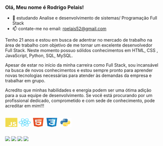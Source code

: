 ### Olá, Meu nome é Rodrigo Pelais!

- 🌱 estudando Analise e desenvolvimento de sistemas/ Programação Full Stack
- 📫 contate-me no email:  rpelais52@gmail.com

Tenho 21 anos e estou em busca de adentrar no mercado de trabalho na área de trabalho com objetivo de me tornar um excelente desenvolvedor Full Stack.
Neste momento possuo sólidos conhecimentos em HTML, CSS , JavaScript, Python, SQL, MySQL. 

Apesar de estar no início da minha carreira como Full Stack, sou incansável na busca de novos conhecimentos e estou sempre pronto para aprender novas tecnologias necessárias para atender às demandas da empresa e trabalhar em grupo.

Acredito que minhas habilidades e energia podem ser uma ótima adição para a sua equipe de desenvolvimento. Se você está procurando por um profissional dedicado, comprometido e com sede de conhecimento, pode acreditar em mim!!!

<div style="display: inline_block"><br>
  <img align="center" alt="Rodrigo-Js" height="30" width="40" src="https://raw.githubusercontent.com/devicons/devicon/master/icons/javascript/javascript-plain.svg">
  <img align="center" alt="Rodrigo-React" height="30" width="40" src="https://raw.githubusercontent.com/devicons/devicon/master/icons/react/react-original.svg">
  <img align="center" alt="Rodrigo-HTML" height="30" width="40" src="https://raw.githubusercontent.com/devicons/devicon/master/icons/html5/html5-original.svg">
  <img align="center" alt="Rodrigo-CSS" height="30" width="40" src="https://raw.githubusercontent.com/devicons/devicon/master/icons/css3/css3-original.svg">
  <img align="center" alt="Rafa-Python" height="30" width="40" src="https://raw.githubusercontent.com/devicons/devicon/master/icons/python/python-original.svg">
</div>
  
  ##
 
<div>
  <a href="https://www.instagram.com/rodrigopelaiss_/" target="_blank"><img src="https://img.shields.io/badge/-Instagram-%23E4405F?style=for-the-badge&logo=instagram&logoColor=white" target="_blank"></a>
 <a href="https://discord.gg/wagxzStdcR" target="_blank"><img src="https://img.shields.io/badge/Discord-7289DA?style=for-the-badge&logo=discord&logoColor=white" target="_blank"></a> 
  <a href = "mailto:rpelais52@gmail.com" > <img src= "https://img.shields.io/badge/-Gmail-%23333?style=for-the-badge&logo=gmail&logoColor=white" target="_blank"></a>
  <a href="https://www.linkedin.com/in/rodrigo-pelais-4bba57248/" target="_blank"><img src="https://img.shields.io/badge/-LinkedIn-%230077B5?style=for-the-badge&logo=linkedin&logoColor=white" target="_blank"></a> 
  
